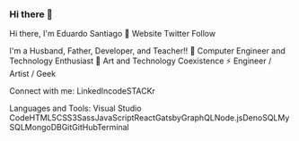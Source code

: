 ### Hi there 👋

<!--
**shernix/shernix** is a ✨ _special_ ✨ repository because its `README.md` (this file) appears on your GitHub profile.

Here are some ideas to get you started:

- 🔭 I’m currently working on ...
- 🌱 I’m currently learning ...
- 👯 I’m looking to collaborate on ...
- 🤔 I’m looking for help with ...
- 💬 Ask me about ...
- 📫 How to reach me: ...
- 😄 Pronouns: ...
- ⚡ Fun fact: ...
-->

Hi there, I'm Eduardo Santiago  👋
Website Twitter Follow

I'm a Husband, Father, Developer, and Teacher!!
🔭 Computer Engineer and Technology Enthusiast
🌱 Art and Technology Coexistence 
⚡ Engineer / Artist  / Geek

Connect with me:
LinkedIncodeSTACKr 


Languages and Tools:
Visual Studio CodeHTML5CSS3SassJavaScriptReactGatsbyGraphQLNode.jsDenoSQLMySQLMongoDBGitGitHubTerminal
